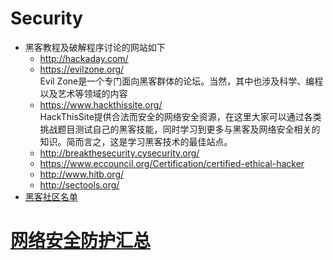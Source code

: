 # Security
+ 黑客教程及破解程序讨论的网站如下
   + http://hackaday.com/
   + https://evilzone.org/   
   Evil Zone是一个专门面向黑客群体的论坛。当然，其中也涉及科学、编程以及艺术等领域的内容
   + https://www.hackthissite.org/   
   HackThisSite提供合法而安全的网络安全资源，在这里大家可以通过各类挑战题目测试自己的黑客技能，同时学习到更多与黑客及网络安全相关的知识。简而言之，这是学习黑客技术的最佳站点。
   + http://breakthesecurity.cysecurity.org/
   + https://www.eccouncil.org/Certification/certified-ethical-hacker
   + http://www.hitb.org/
   + http://sectools.org/
+ [黑客社区名单](https://baijiahao.baidu.com/s?id=1589940567512710628&wfr=spider&for=pc)

# [网络安全防护汇总](https://mp.weixin.qq.com/s/QFxII1e98nROeGfOvhxeKg)

